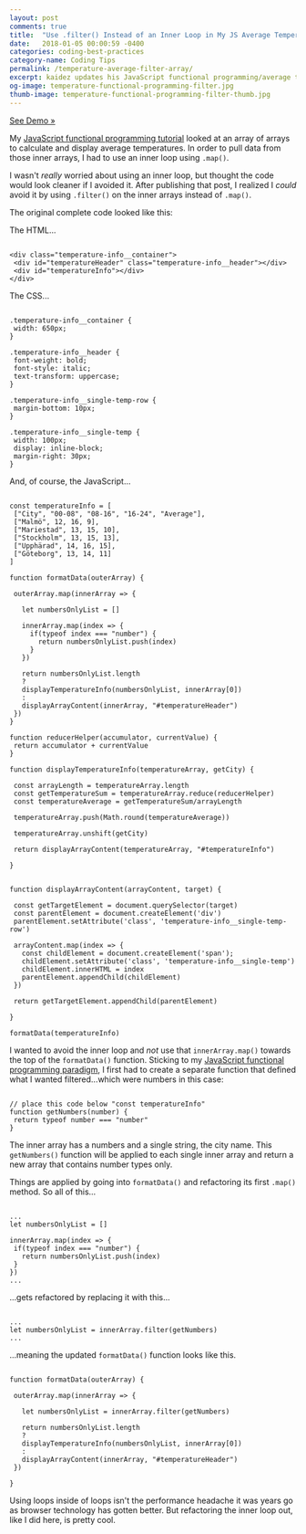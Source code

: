 ```yaml
---
layout: post
comments: true
title:  "Use .filter() Instead of an Inner Loop in My JS Average Temperature Code"
date:   2018-01-05 00:00:59 -0400
categories: coding-best-practices
category-name: Coding Tips
permalink: /temperature-average-filter-array/
excerpt: kaidez updates his JavaScript functional programming/average temperature post to use .filter() instead of an inner loop. Includes demo.
og-image: temperature-functional-programming-filter.jpg
thumb-image: temperature-functional-programming-filter-thumb.jpg
---
```

<a href="https://codepen.io/kaidez/pen/VybqmY">See Demo &raquo;</a>

My <a href="/temperatures-functional-programming/">JavaScript functional programming tutorial</a> looked at an array of arrays to calculate and display average temperatures.  In order to pull data from those inner arrays, I had to use an inner loop using <code>.map()</code>.

I wasn't <em>really</em> worried about using an inner loop, but thought the code would look cleaner if I avoided it. After publishing that post, I realized I <em>could</em> avoid it by using <code>.filter()</code> on the inner arrays instead of <code>.map()</code>.

The original complete code looked like this:

The HTML...
<pre><code class="language-markup">
&lt;div class="temperature-info__container">
 &lt;div id="temperatureHeader" class="temperature-info__header">&lt;/div>
 &lt;div id="temperatureInfo">&lt;/div>
&lt;/div>
</code></pre>

The CSS...
<pre><code class="language-css">
.temperature-info__container {
 width: 650px;
}

.temperature-info__header {
 font-weight: bold;
 font-style: italic;
 text-transform: uppercase;
}

.temperature-info__single-temp-row {
 margin-bottom: 10px;
}

.temperature-info__single-temp {
 width: 100px;
 display: inline-block;
 margin-right: 30px;
}
</code></pre>

And, of course, the JavaScript...
<pre><code class="language-javascript">
const temperatureInfo = [
 ["City", "00-08", "08-16", "16-24", "Average"],
 ["Malmö", 12, 16, 9],
 ["Mariestad", 13, 15, 10],
 ["Stockholm", 13, 15, 13],
 ["Upphärad", 14, 16, 15],
 ["Göteborg", 13, 14, 11]
]

function formatData(outerArray) {

 outerArray.map(innerArray => {

   let numbersOnlyList = []

   innerArray.map(index => {
     if(typeof index === "number") {
       return numbersOnlyList.push(index)
     }
   })

   return numbersOnlyList.length
   ?
   displayTemperatureInfo(numbersOnlyList, innerArray[0])
   :
   displayArrayContent(innerArray, "#temperatureHeader")
 })
}

function reducerHelper(accumulator, currentValue) {
 return accumulator + currentValue
}

function displayTemperatureInfo(temperatureArray, getCity) {

 const arrayLength = temperatureArray.length
 const getTemperatureSum = temperatureArray.reduce(reducerHelper)
 const temperatureAverage = getTemperatureSum/arrayLength

 temperatureArray.push(Math.round(temperatureAverage))

 temperatureArray.unshift(getCity)

 return displayArrayContent(temperatureArray, "#temperatureInfo")

}


function displayArrayContent(arrayContent, target) {

 const getTargetElement = document.querySelector(target)
 const parentElement = document.createElement('div')
 parentElement.setAttribute('class', 'temperature-info__single-temp-row')

 arrayContent.map(index => {
   const childElement = document.createElement('span');
   childElement.setAttribute('class', 'temperature-info__single-temp')
   childElement.innerHTML = index
   parentElement.appendChild(childElement)
 })

 return getTargetElement.appendChild(parentElement)

}

formatData(temperatureInfo)
</code></pre>

I wanted to avoid the inner loop and <em>not</em> use that <code>innerArray.map()</code> towards the top of the <code>formatData()</code> function. Sticking to my <a href="http://eloquentjavascript.net/1st_edition/chapter6.html">JavaScript functional programming paradigm</a>, I first had to create a separate function that defined what I wanted filtered...which were numbers in this case:

<pre><code class="language-javascript">
// place this code below "const temperatureInfo"
function getNumbers(number) {
 return typeof number === "number"
}
</code></pre>

The inner array has a numbers and a single string, the city name. This <code>getNumbers()</code> function will be applied to each single inner array and return a new array that contains number types only.

Things are applied by going into <code>formatData()</code> and refactoring its first <code>.map()</code> method. So all of this...

<pre><code class="language-javascript">
...
let numbersOnlyList = []

innerArray.map(index => {
 if(typeof index === "number") {
   return numbersOnlyList.push(index)
 }
})
...
</code></pre>

...gets refactored by replacing it with this...
<pre><code class="language-javascript">
...
let numbersOnlyList = innerArray.filter(getNumbers)
...
</code></pre>
...meaning the updated <code>formatData()</code> function looks like this.
<pre><code class="language-javascript">
function formatData(outerArray) {

 outerArray.map(innerArray => {

   let numbersOnlyList = innerArray.filter(getNumbers)

   return numbersOnlyList.length
   ?
   displayTemperatureInfo(numbersOnlyList, innerArray[0])
   :
   displayArrayContent(innerArray, "#temperatureHeader")
 })

}
</code></pre>

Using loops inside of loops isn't the performance headache it was years go as browser technology has gotten better. But refactoring the inner loop out, like I did here, is pretty cool.